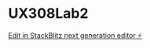 # UX308Lab2

[Edit in StackBlitz next generation editor ⚡️](https://stackblitz.com/~/github.com/LebLeb03/UX308Lab2)